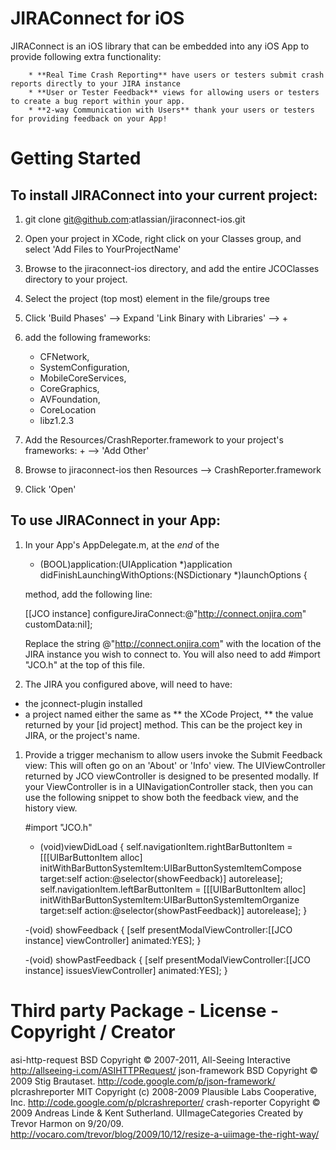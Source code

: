 JIRAConnect for iOS
===================

JIRAConnect is an iOS library that can be embedded into any iOS App to provide following extra functionality:

        * **Real Time Crash Reporting** have users or testers submit crash reports directly to your JIRA instance
        * **User or Tester Feedback** views for allowing users or testers to create a bug report within your app.
        * **2-way Communication with Users** thank your users or testers for providing feedback on your App!

Getting Started
===============

To install JIRAConnect into your current project:
-------------------------------------------------

1. git clone git@github.com:atlassian/jiraconnect-ios.git
1. Open your project in XCode, right click on your Classes group, and select 'Add Files to YourProjectName'
1. Browse to the jiraconnect-ios directory, and add the entire JCOClasses directory to your project.
1. Select the project (top most) element in the file/groups tree
1. Click 'Build Phases' --> Expand 'Link Binary with Libraries' --> +
1. add the following frameworks:
    * CFNetwork,
    * SystemConfiguration,
    * MobileCoreServices,
    * CoreGraphics,
    * AVFoundation,
    * CoreLocation
    * libz1.2.3

1. Add the Resources/CrashReporter.framework to your project's frameworks: + --> 'Add Other'
1. Browse to jiraconnect-ios then Resources --> CrashReporter.framework
1. Click 'Open'

To use JIRAConnect in your App:
-------------------------------
1. In your App's AppDelegate.m, at the *end* of the

    - (BOOL)application:(UIApplication *)application didFinishLaunchingWithOptions:(NSDictionary *)launchOptions {

    method, add the following line:

    [[JCO instance] configureJiraConnect:@"http://connect.onjira.com" customData:nil];

    Replace the string @"http://connect.onjira.com" with the location of the JIRA instance you wish to connect to.
    You will also need to add
        #import "JCO.h"
    at the top of this file.
1. The JIRA you configured above, will need to have:
  * the jconnect-plugin installed
  * a project named either the same as
    ** the XCode Project,
    ** the value returned by your [id<JCOCustomDataSource> project] method. This can be the project key in JIRA, or the project's name.
  

1. Provide a trigger mechanism to allow users invoke the Submit Feedback view:
This will often go on an 'About' or 'Info' view. The UIViewController returned by JCO viewController is designed to be presented modally.
If your ViewController is in a UINavigationController stack, then you can use the following snippet to show both the
feedback view, and the history view.

    #import "JCO.h"

    - (void)viewDidLoad
    {
        self.navigationItem.rightBarButtonItem =
        [[[UIBarButtonItem alloc] initWithBarButtonSystemItem:UIBarButtonSystemItemCompose
                                                       target:self
                                                       action:@selector(showFeedback)] autorelease];
        self.navigationItem.leftBarButtonItem =
        [[[UIBarButtonItem alloc] initWithBarButtonSystemItem:UIBarButtonSystemItemOrganize
                                                       target:self
                                                       action:@selector(showPastFeedback)] autorelease];
    }

    -(void) showFeedback
    {
        [self presentModalViewController:[[JCO instance] viewController] animated:YES];
    }

    -(void) showPastFeedback
    {
        [self presentModalViewController:[[JCO instance] issuesViewController] animated:YES];
    }

Third party Package - License - Copyright / Creator
===================================================

asi-http-request	BSD		Copyright &copy; 2007-2011, All-Seeing Interactive http://allseeing-i.com/ASIHTTPRequest/
json-framework      BSD     Copyright &copy; 2009 Stig Brautaset. http://code.google.com/p/json-framework/
plcrashreporter     MIT     Copyright (c) 2008-2009 Plausible Labs Cooperative, Inc. http://code.google.com/p/plcrashreporter/
crash-reporter              Copyright &copy; 2009 Andreas Linde & Kent Sutherland. 
UIImageCategories           Created by Trevor Harmon on 9/20/09. http://vocaro.com/trevor/blog/2009/10/12/resize-a-uiimage-the-right-way/


